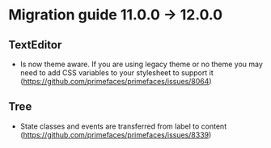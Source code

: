 # Migration guide 11.0.0 -> 12.0.0


## TextEditor
  * Is now theme aware. If you are using legacy theme or no theme you may need to add CSS variables to your stylesheet to support it (https://github.com/primefaces/primefaces/issues/8064)

## Tree
  * State classes and events are transferred from label to content (https://github.com/primefaces/primefaces/issues/8339)
